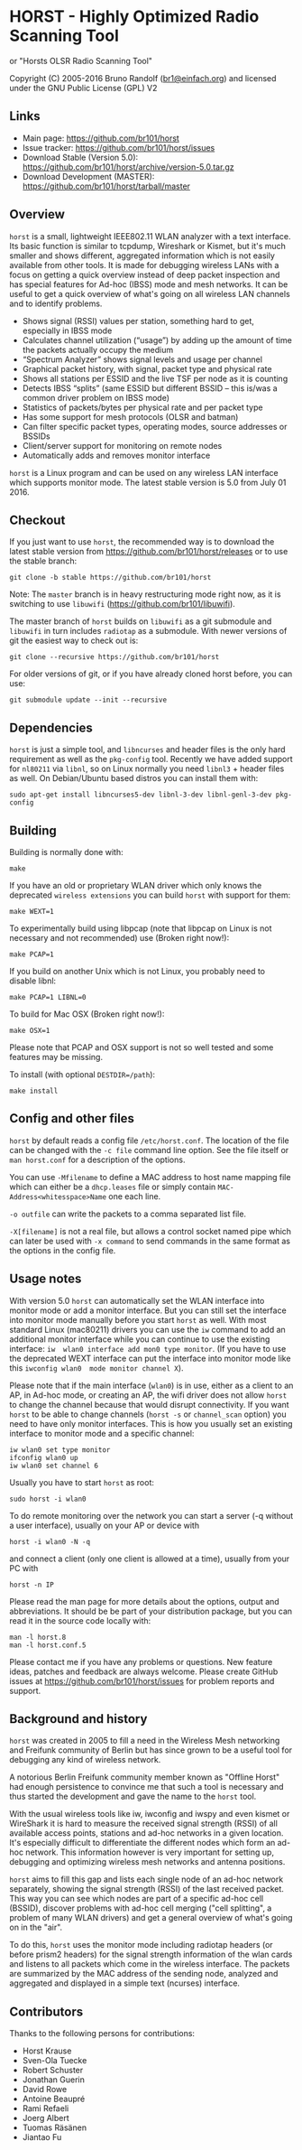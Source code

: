 # HORST - Highly Optimized Radio Scanning Tool
or "Horsts OLSR Radio Scanning Tool"

Copyright (C) 2005-2016 Bruno Randolf (br1@einfach.org) and licensed under the 
GNU Public License (GPL) V2


## Links

* Main page: https://github.com/br101/horst
* Issue tracker: https://github.com/br101/horst/issues
* Download Stable (Version 5.0): https://github.com/br101/horst/archive/version-5.0.tar.gz
* Download Development (MASTER): https://github.com/br101/horst/tarball/master


## Overview

`horst` is a small, lightweight IEEE802.11 WLAN analyzer with a text interface. 
Its basic function is similar to tcpdump, Wireshark or Kismet, but it's much 
smaller and shows different, aggregated information which is not easily 
available from other tools. It is made for debugging wireless LANs with a focus 
on getting a quick overview instead of deep packet inspection and has special 
features for Ad-hoc (IBSS) mode and mesh networks. It can be useful to get a 
quick overview of what's going on all wireless LAN channels and to identify 
problems.

* Shows signal (RSSI) values per station, something hard to get, especially in 
  IBSS mode
* Calculates channel utilization (“usage”) by adding up the amount of time the 
  packets actually occupy the medium
* “Spectrum Analyzer” shows signal levels and usage per channel
* Graphical packet history, with signal, packet type and physical rate
* Shows all stations per ESSID and the live TSF per node as it is counting
* Detects IBSS “splits” (same ESSID but different BSSID – this is/was a common 
  driver problem on IBSS mode)
* Statistics of packets/bytes per physical rate and per packet type
* Has some support for mesh protocols (OLSR and batman)
* Can filter specific packet types, operating modes, source addresses or BSSIDs
* Client/server support for monitoring on remote nodes
* Automatically adds and removes monitor interface

`horst` is a Linux program and can be used on any wireless LAN interface which 
supports monitor mode. The latest stable version is 5.0 from July 01 2016.


## Checkout

If you just want to use `horst`, the recommended way is to download the latest
stable version from https://github.com/br101/horst/releases or to use the
stable branch:

	git clone -b stable https://github.com/br101/horst

Note: The `master` branch is in heavy restructuring mode right now, as it is
switching to use `libuwifi` (https://github.com/br101/libuwifi).

The master branch of `horst` builds on `libuwifi` as a git submodule and
`libuwifi` in turn includes `radiotap` as a submodule. With newer versions of
git the easiest way to check out is:

	git clone --recursive https://github.com/br101/horst

For older versions of git, or if you have already cloned horst before, you can
use:

	git submodule update --init --recursive


## Dependencies

`horst` is just a simple tool, and `libncurses` and header files is the only
hard requirement as well as the `pkg-config` tool. Recently we have added support
for `nl80211` via `libnl`, so on Linux normally you need `libnl3` + header files 
as well. On Debian/Ubuntu based distros you can install them with:

	sudo apt-get install libncurses5-dev libnl-3-dev libnl-genl-3-dev pkg-config


## Building

Building is normally done with:

	make

If you have an old or proprietary WLAN driver which only knows the deprecated
`wireless extensions` you can build `horst` with support for them:

	make WEXT=1

To experimentally build using libpcap (note that libpcap on Linux is not
necessary and not recommended) use (Broken right now!):

	make PCAP=1

If you build on another Unix which is not Linux, you probably need to disable
libnl:

	make PCAP=1 LIBNL=0

To build for Mac OSX (Broken right now!):

	make OSX=1

Please note that PCAP and OSX support is not so well tested and some features
may be missing.

To install (with optional `DESTDIR=/path`):

	make install


## Config and other files

`horst` by default reads a config file `/etc/horst.conf`. The location of the file
can be changed with the `-c file` command line option. See the file itself or
`man horst.conf` for a description of the options.

You can use `-Mfilename` to define a MAC address to host name mapping file which
can either be a `dhcp.leases` file or simply contain `MAC-Address<whitesspace>Name`
one each line.

`-o outfile` can write the packets to a comma separated list file.

`-X[filename]` is not a real file, but allows a control socket named pipe which can
later be used with `-x command` to send commands in the same format as the options
in the config file.


## Usage notes

With version 5.0 `horst` can automatically set the WLAN interface into monitor 
mode or add a monitor interface. But you can still set the interface into 
monitor mode manually before you start `horst` as well. With most standard 
Linux (mac80211) drivers you can use the `iw` command to add an additional 
monitor interface while you can continue to use the existing interface: `iw 
wlan0 interface add mon0 type monitor`. (If you have to use the deprecated WEXT 
interface can put the interface into monitor mode like this `iwconfig wlan0 
mode monitor channel X`).

Please note that if the main interface (`wlan0`) is in use, either as a client 
to an AP, in Ad-hoc mode, or creating an AP, the wifi driver does not allow 
`horst` to change the channel because that would disrupt connectivity. If you 
want `horst` to be able to change channels (`horst -s` or `channel_scan` 
option) you need to have only monitor interfaces. This is how you usually set 
an existing interface to monitor mode and a specific channel:

	iw wlan0 set type monitor
	ifconfig wlan0 up
	iw wlan0 set channel 6

Usually you have to start `horst` as root:

	sudo horst -i wlan0

To do remote monitoring over the network you can start a server (-q without a 
user interface), usually on your AP or device with

	horst -i wlan0 -N -q

and connect a client (only one client is allowed at a time), usually from your 
PC with

	horst -n IP

Please read the man page for more details about the options, output and 
abbreviations. It should be be part of your distribution package, but you can 
read it in the source code locally with:

	man -l horst.8
	man -l horst.conf.5

Please contact me if you have any problems or questions. New feature ideas, 
patches and feedback are always welcome. Please create GitHub issues at 
https://github.com/br101/horst/issues for problem reports and support. 


## Background and history

`horst` was created in 2005 to fill a need in the Wireless Mesh networking and 
Freifunk community of Berlin but has since grown to be a useful tool for
debugging any kind of wireless network.

A notorious Berlin Freifunk community member known as "Offline Horst" had enough
persistence to convince me that such a tool is necessary and thus started the
development and gave the name to the `horst` tool.

With the usual wireless tools like iw, iwconfig and iwspy and even kismet or 
WireShark it is hard to measure the received signal strength (RSSI) of
all available access points, stations and ad-hoc networks in a given location. 
It's especially difficult to differentiate the different nodes which form an 
ad-hoc network. This information however is very important for setting up, 
debugging and optimizing wireless mesh networks and antenna positions.

`horst` aims to fill this gap and lists each single node of an ad-hoc network
separately, showing the signal strength (RSSI) of the last received packet. This
way you can see which nodes are part of a specific ad-hoc cell (BSSID), 
discover problems with ad-hoc cell merging ("cell splitting", a problem of 
many WLAN drivers) and get a general overview of what's going on in the "air".

To do this, `horst` uses the monitor mode including radiotap headers (or before 
prism2 headers) for the signal strength information of the wlan cards and 
listens to all packets which come in the wireless interface. The packets are 
summarized by the MAC address of the sending node, analyzed and aggregated and 
displayed in a simple text (ncurses) interface.


## Contributors

Thanks to the following persons for contributions:

* Horst Krause
* Sven-Ola Tuecke
* Robert Schuster
* Jonathan Guerin
* David Rowe
* Antoine Beaupré
* Rami Refaeli
* Joerg Albert
* Tuomas Räsänen
* Jiantao Fu
